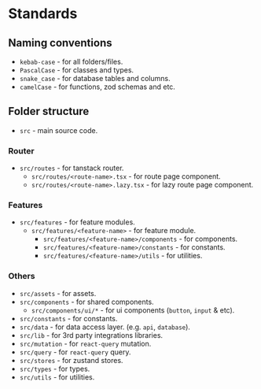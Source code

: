 # Standards

## Naming conventions

- `kebab-case` - for all folders/files.
- `PascalCase` - for classes and types.
- `snake_case` - for database tables and columns.
- `camelCase` - for functions, zod schemas and etc.

## Folder structure

- `src` - main source code.

### Router

- `src/routes` - for tanstack router.
  - `src/routes/<route-name>.tsx` - for route page component.
  - `src/routes/<route-name>.lazy.tsx` - for lazy route page component.

### Features

- `src/features` - for feature modules.
  - `src/features/<feature-name>` - for feature module.
    - `src/features/<feature-name>/components` - for components.
    - `src/features/<feature-name>/constants` - for constants.
    - `src/features/<feature-name>/utils` - for utilities.

### Others

  - `src/assets` - for assets.
  - `src/components` - for shared components.
    - `src/components/ui/*` - for ui components (`button`, `input` & etc).
  - `src/constants` - for constants.
  - `src/data` - for data access layer. (e.g. `api`, `database`).
  - `src/lib` - for 3rd party integrations libraries.
  - `src/mutation` - for `react-query` mutation.
  - `src/query` - for `react-query` query. 
  - `src/stores` - for zustand stores.
  - `src/types` - for types.
  - `src/utils` - for utilities.
